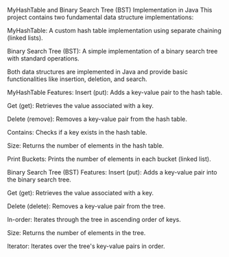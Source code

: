 MyHashTable and Binary Search Tree (BST) Implementation in Java
This project contains two fundamental data structure implementations:

MyHashTable: A custom hash table implementation using separate chaining (linked lists).

Binary Search Tree (BST): A simple implementation of a binary search tree with standard operations.

Both data structures are implemented in Java and provide basic functionalities like insertion, deletion, and search.


MyHashTable
Features:
Insert (put): Adds a key-value pair to the hash table.

Get (get): Retrieves the value associated with a key.

Delete (remove): Removes a key-value pair from the hash table.

Contains: Checks if a key exists in the hash table.

Size: Returns the number of elements in the hash table.

Print Buckets: Prints the number of elements in each bucket (linked list).


Binary Search Tree (BST)
Features:
Insert (put): Adds a key-value pair into the binary search tree.

Get (get): Retrieves the value associated with a key.

Delete (delete): Removes a key-value pair from the tree.

In-order: Iterates through the tree in ascending order of keys.

Size: Returns the number of elements in the tree.

Iterator: Iterates over the tree's key-value pairs in order.


